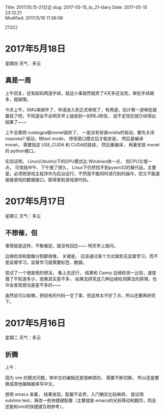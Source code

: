 Title: 2017.05.15-21日记
slug: 2017-05-15_to_21-diary
Date: 2017-05-15 23:12:21   
Modified: 2017/5/16 11:36:06

[TOC]

# 2017年5月18日

星期四 天气：多云

## 真是一周

上午回复，还有起码两道手续，就这小事居然就弄了4天多还没完，审批手续越多，就越慢。

今天上午，SMU来邮件了，申请进入到正式审核了，有两道，估计第一道审批就要挂了吧，不知道会不会明天早上就收到一封REJ拒信， 说不定现在就已经得出结果了~~~

上午总算把 cuda\gpa版mxnet装好了， 一是没有安装nvidia的驱动，要先关闭 noauvea? 驱动，转text mode， 停用窗口模式后才能安装， 然后是编译 mxnet， 需要指定 USE_CUDA 和 CUDA的路径， 然后重编译， 再重安装 mxnet的 python接口。

实验证明， Linux(Ubuntu)下的GPU模式比 Windows快一点， 但CPU又慢一点， 可惜我中午、下午搜了很久， Linux下仍然找不到pywin32的替代品，主要是，必须把游戏主程序作为后台运行，不然我不能同时进行别的操作，但又不能直接接游戏的数据接口，那得拿到游戏源代码。

# 2017年5月17日

星期三 天气：多云

## 不想催，但

事情就是这样，不敢催促，就没有回应~~~ 明天早上就问。

边缘检测和图像分割都很难， 关键是， 应该通过某个方式做到无监督学习，而不是监督学习，监督学习就需要标签、数据。

尝试了一个很直观的想法， 看上去还行， 结果和 Canny 边缘检测一比较，速度慢了不知道多少，效果其实差不多， 如果去研究这几种边缘检测算法的原理，也许会发现想法是差不多的~~~

虽然说可以偷懒，把现有的代码一交了事，但这样太不好了点，所以还要再研究下。

# 2017年5月16日

星期二 天气：多云

## 折腾

上午：

因为 vim 的模式问题，带中文的编辑还是很麻烦的， 需要不断切换， 所以还是要换成其他编辑器来写中文。

想用 emacs 来着， 结果发现，配置不会弄，入门确实比较麻烦， 就试用 sublime text，再改一些快捷键配置（主要就是 emacs的光标移动和翻页，而且还能和vim的快捷键互相参考）。


